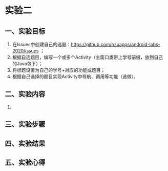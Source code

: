 # 实验二  
## 一、实验目标  
1. 在Issues中创建自己的选题：https://github.com/hzuapps/android-labs-2020/issues ；
2. 根据自选题目，编写一个或多个Activity（主窗口类带上学号前缀，放到自己的Java包下）；
3. 将标题设置为自己的学号+对应的功能或题目；
4. 根据自己选择的题目实现Activity中导航、调用等功能（选做）。
## 二、实验内容  
1. 
## 三、实验步骤  


## 四、实验结果  
## 五、实验心得  
&#160; &#160;
